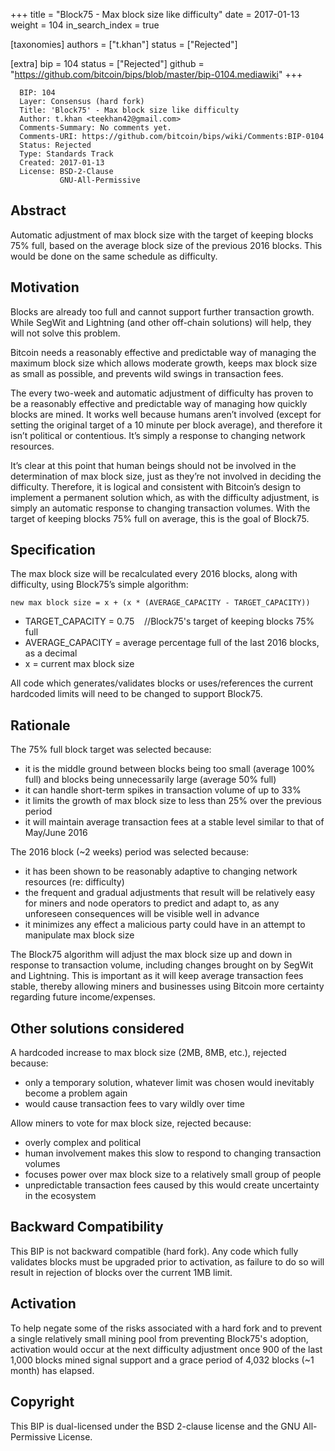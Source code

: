 +++
title = "Block75 - Max block size like difficulty"
date = 2017-01-13
weight = 104
in_search_index = true

[taxonomies]
authors = ["t.khan"]
status = ["Rejected"]

[extra]
bip = 104
status = ["Rejected"]
github = "https://github.com/bitcoin/bips/blob/master/bip-0104.mediawiki"
+++

``` 
  BIP: 104
  Layer: Consensus (hard fork)
  Title: 'Block75' - Max block size like difficulty
  Author: t.khan <teekhan42@gmail.com>
  Comments-Summary: No comments yet.
  Comments-URI: https://github.com/bitcoin/bips/wiki/Comments:BIP-0104
  Status: Rejected
  Type: Standards Track
  Created: 2017-01-13
  License: BSD-2-Clause
           GNU-All-Permissive
```

## Abstract

Automatic adjustment of max block size with the target of keeping blocks
75% full, based on the average block size of the previous 2016 blocks.
This would be done on the same schedule as difficulty.

## Motivation

Blocks are already too full and cannot support further transaction
growth. While SegWit and Lightning (and other off-chain solutions) will
help, they will not solve this problem.

Bitcoin needs a reasonably effective and predictable way of managing the
maximum block size which allows moderate growth, keeps max block size as
small as possible, and prevents wild swings in transaction fees.

The every two-week and automatic adjustment of difficulty has proven to
be a reasonably effective and predictable way of managing how quickly
blocks are mined. It works well because humans aren’t involved (except
for setting the original target of a 10 minute per block average), and
therefore it isn’t political or contentious. It’s simply a response to
changing network resources.

It’s clear at this point that human beings should not be involved in the
determination of max block size, just as they’re not involved in
deciding the difficulty. Therefore, it is logical and consistent with
Bitcoin’s design to implement a permanent solution which, as with the
difficulty adjustment, is simply an automatic response to changing
transaction volumes. With the target of keeping blocks 75% full on
average, this is the goal of Block75.

## Specification

The max block size will be recalculated every 2016 blocks, along with
difficulty, using Block75’s simple algorithm:

`new max block size = x + (x * (AVERAGE_CAPACITY - TARGET_CAPACITY))`

  - TARGET\_CAPACITY = 0.75    //Block75's target of keeping blocks 75%
    full
  - AVERAGE\_CAPACITY = average percentage full of the last 2016 blocks,
    as a decimal
  - x = current max block size

All code which generates/validates blocks or uses/references the current
hardcoded limits will need to be changed to support Block75.

## Rationale

The 75% full block target was selected because:

  - it is the middle ground between blocks being too small (average 100%
    full) and blocks being unnecessarily large (average 50% full)
  - it can handle short-term spikes in transaction volume of up to 33%
  - it limits the growth of max block size to less than 25% over the
    previous period
  - it will maintain average transaction fees at a stable level similar
    to that of May/June 2016

The 2016 block (\~2 weeks) period was selected because:

  - it has been shown to be reasonably adaptive to changing network
    resources (re: difficulty)
  - the frequent and gradual adjustments that result will be relatively
    easy for miners and node operators to predict and adapt to, as any
    unforeseen consequences will be visible well in advance
  - it minimizes any effect a malicious party could have in an attempt
    to manipulate max block size

The Block75 algorithm will adjust the max block size up and down in
response to transaction volume, including changes brought on by SegWit
and Lightning. This is important as it will keep average transaction
fees stable, thereby allowing miners and businesses using Bitcoin more
certainty regarding future income/expenses.

## Other solutions considered

A hardcoded increase to max block size (2MB, 8MB, etc.), rejected
because:

  - only a temporary solution, whatever limit was chosen would
    inevitably become a problem again
  - would cause transaction fees to vary wildly over time

Allow miners to vote for max block size, rejected because:

  - overly complex and political
  - human involvement makes this slow to respond to changing transaction
    volumes
  - focuses power over max block size to a relatively small group of
    people
  - unpredictable transaction fees caused by this would create
    uncertainty in the ecosystem

## Backward Compatibility

This BIP is not backward compatible (hard fork). Any code which fully
validates blocks must be upgraded prior to activation, as failure to do
so will result in rejection of blocks over the current 1MB limit.

## Activation

To help negate some of the risks associated with a hard fork and to
prevent a single relatively small mining pool from preventing Block75's
adoption, activation would occur at the next difficulty adjustment once
900 of the last 1,000 blocks mined signal support and a grace period of
4,032 blocks (\~1 month) has elapsed.

## Copyright

This BIP is dual-licensed under the BSD 2-clause license and the GNU
All-Permissive License.

